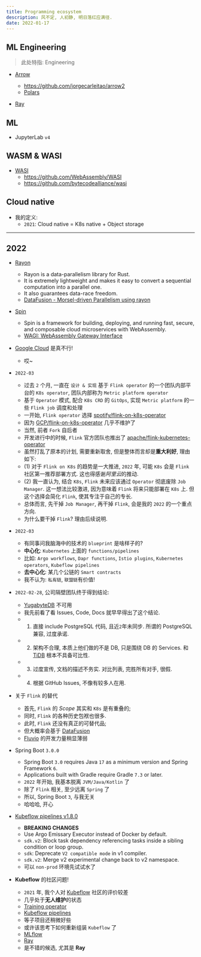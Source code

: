 ```yaml
---
title: Programming ecosystem
description: 风不定, 人初静, 明日落红应满径.
date: 2022-01-17
---
```


## ML Engineering

> 此处特指: Engineering

* [Arrow](https://github.com/apache/arrow)
  - https://github.com/jorgecarleitao/arrow2
  - [Polars](https://github.com/pola-rs/polars)

* [Ray](https://github.com/ray-project/ray)

## ML

* JupyterLab `v4`

## WASM & WASI

* [WASI](https://wasi.dev)
  - https://github.com/WebAssembly/WASI
  - https://github.com/bytecodealliance/wasi

## Cloud native

* 我的定义:
  - `2021`: Cloud native = K8s native + Object storage

------------------

## 2022

* [Rayon](https://github.com/rayon-rs/rayon)
  - Rayon is a data-parallelism library for Rust.
  - It is extremely lightweight and makes it easy to
    convert a sequential computation into a parallel one.
  - It also guarantees data-race freedom.
  - [DataFusion - Morsel-driven Parallelism using rayon](https://github.com/apache/arrow-datafusion/pull/2226)

* [Spin](https://github.com/fermyon/spin)
  - Spin is a framework for building, deploying, and running fast,
    secure, and composable cloud microservices with WebAssembly.
  - [WAGI: WebAssembly Gateway Interface](https://github.com/deislabs/wagi)

* [Google Cloud](https://cloud.google.com) 是真不行!
  - 哎~

* `2022-03`
  - 过去 `2` 个月, 一直在 `设计 & 实现` 基于 `Flink operator`
    的一个团队内部平台的 `K8s operator`,
    团队内部称为 `Metric platform operator`
  - 基于 `Operator` 模式, 配合 `K8s CRD` 的 `GitOps`,
    实现 `Metric platform` 的一些 `Flink job` 调度和处理
  - 一开始, `Flink operator` 选择
    [spotify/flink-on-k8s-operator](https://github.com/spotify/flink-on-k8s-operator)
  - 因为
    [GCP/flink-on-k8s-operator](https://github.com/GoogleCloudPlatform/flink-on-k8s-operator)
    几乎不维护了
  - 当然, 前者 `Fork` 自后者
  - 开发进行中的时候, `Flink` 官方团队也推出了
    [apache/flink-kubernetes-operator](https://github.com/apache/flink-kubernetes-operator)
  - 虽然打乱了原本的计划, 需要重新取舍, 但是整体而言却是**重大利好**, 理由如下:
  - (1) 对于 `Flink on K8s` 的趋势是一大推进, `2022` 年,
    可能 `K8s` 会是 `Flink` 社区第一推荐部署方式.
    这也得感谢*阿里云*的推动.
  - (2) 我一直认为, 结合 `K8s`, `Flink` 未来应该通过 `Operator` 彻底废除
    `Job Manager`. 这一想法比较激进, 因为意味着 `Flink` 将来只能部署在 `K8s` 上.
    但这个选择会简化 `Flink`, 使其专注于自己的专长.
  - 总体而言, 先干掉 `Job Manager`, 再干掉 `Flink`, 会是我的 `2022` 的一个重点方向.
  - 为什么要干掉 `Flink`? 理由后续说明.

* `2022-03`
  - 有同事问我脑海中的技术的 `blueprint` 是啥样子的?
  - **中心化**: `Kubernetes` 上面的 `functions/pipelines`
  - 比如:
    `Argo workflows`,
    `Dapr functions`,
    `Istio plugins`,
    `Kubernetes operators`,
    `Kubeflow pipelines`
  - **去中心化**: 某几个公链的 `Smart contracts`
  - 我不认为: `私有链`, `联盟链`有价值!

* `2022-02-28`, 公司隔壁团队终于得到结论:
  - [YugabyteDB](https://github.com/yugabyte/yugabyte-db) 不可用
  - 我先前看了看 Issues, Code, Docs 就早早得出了这个结论.
  - 1) 直接 include PostgreSQL 代码, 且近`2`年未同步.
    所谓的 PostgreSQL 兼容, 过度承诺.
  - 2) 架构不合理, 本质上他们做的不是 DB, 只是围绕 DB 的 Services.
    和 [TiDB](https://github.com/pingcap/tidb) 根本不具备可比性.
  - 3) 过度宣传, 文档的描述不务实. 对比列表, 完胜所有对手, 很假.
  - 4) 根据 GitHub Issues, 不像有较多人在用.

* 关于 `Flink` 的替代
  - 首先, `Flink` 的 *Scope* 其实和 `K8s` 是有重叠的;
  - 同时, `Flink` 的各种历史包袱也很多.
  - 此时, `Flink` 还没有真正的可替代品;
  - 但大概率会基于
    [DataFusion](https://github.com/apache/arrow-datafusion)
  - [Fluvio](https://github.com/infinyon/fluvio)
    的开发力量稍显薄弱

* Spring Boot `3.0.0`
  - Spring Boot `3.0` requires Java `17` as a minimum
    version and Spring Framework `6`.
  - Applications built with Gradle require
    Gradle `7.3` or later.
  - `2022` 年开始, 我基本脱离 `JVM/Java/Kotlin` 了
  - 除了 `Flink` 相关, 至少远离 `Spring` 了
  - 所以, Spring Boot `3`, 与我无关
  - 哈哈哈, 开心

* [Kubeflow pipelines v1.8.0](https://github.com/kubeflow/pipelines/blob/1.8.0/CHANGELOG.md)
  - **BREAKING CHANGES**
  - Use Argo Emissary Executor instead of Docker by default.
  - `sdk.v2`: Block task dependency referencing tasks
    inside a sibling condition or loop group.
  - `sdk`: Deprecate `V2 compatible mode` in v1 compiler.
  - `sdk.v2`: Merge v2 experimental change back to v2 namespace.
  - 可以 `non-prod` 环境先试试水了

* **Kubeflow** 的社区问题!
  - `2021` 年, 我个人对 [Kubeflow](https://github.com/kubeflow/kubeflow) 社区的评价较差
  - 几乎处于**无人维护**的状态
  - [Training operator](https://github.com/kubeflow/training-operator)
  - [Kubeflow pipelines](https://github.com/kubeflow/pipelines)
  - 等子项目还稍微好些
  - 或许该思考下如何重新组装 `Kubeflow` 了
  - [MLflow](https://github.com/mlflow)
  - [Ray](https://github.com/ray-project)
  - 是不错的候选, 尤其是 **Ray**
